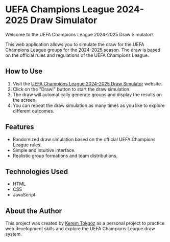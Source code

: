 # UEFA Champions League 2024-2025 Draw Simulator

Welcome to the UEFA Champions League 2024-2025 Draw Simulator!

This web application allows you to simulate the draw for the UEFA Champions League groups for the 2024-2025 season. The draw is based on the official rules and regulations of the UEFA Champions League.

## How to Use

1. Visit the [UEFA Champions League 2024-2025 Draw Simulator](https://tokgozkerem.github.io/ucl_2024_draw_simulator/) website.
2. Click on the "Draw!" button to start the draw simulation.
3. The draw will automatically generate groups and display the results on the screen.
4. You can repeat the draw simulation as many times as you like to explore different outcomes.

## Features

- Randomized draw simulation based on the official UEFA Champions League rules.
- Simple and intuitive interface.
- Realistic group formations and team distributions.

## Technologies Used

- HTML
- CSS
- JavaScript

## About the Author

This project was created by [Kerem Tokgöz](https://github.com/tokgozkerem) as a personal project to practice web development skills and explore the UEFA Champions League draw system.
